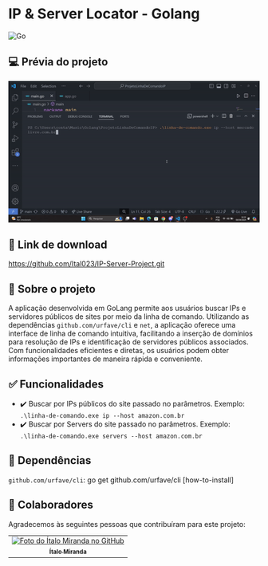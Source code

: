 # IP & Server Locator - Golang
![Go](https://img.shields.io/badge/go-%2300ADD8.svg?style=for-the-badge&logo=go&logoColor=white)

## 💻 Prévia do projeto
<img src="/IPsLocator.gif" alt="Gif do projeto IPs Locator"/>

## 🔗 Link de download
https://github.com/Ital023/IP-Server-Project.git

## :rocket: Sobre o projeto
A aplicação desenvolvida em GoLang permite aos usuários buscar IPs e servidores públicos de sites por meio da linha de comando. Utilizando as dependências ```github.com/urfave/cli``` e ```net```, a aplicação oferece uma interface de linha de comando intuitiva, facilitando a inserção de domínios para resolução de IPs e identificação de servidores públicos associados. Com funcionalidades eficientes e diretas, os usuários podem obter informações importantes de maneira rápida e conveniente.

## :white_check_mark: Funcionalidades
- :heavy_check_mark: Buscar por IPs públicos do site passado no parâmetros. Exemplo: ```.\linha-de-comando.exe ip --host amazon.com.br```
- :heavy_check_mark: Buscar por Servers do site passado no parâmetros. Exemplo: ```.\linha-de-comando.exe servers --host amazon.com.br```

## :arrows_counterclockwise: Dependências
```github.com/urfave/cli```: go get github.com/urfave/cli [how-to-install] 
<br>
## 🤝 Colaboradores

Agradecemos às seguintes pessoas que contribuíram para este projeto:

<table>
  <tr>
    <td align="center">
      <a href="https://github.com/Ital023" title="Github do Ítalo Miranda">
        <img src="https://avatars.githubusercontent.com/u/113559117?v=4" width="100px;" alt="Foto do Ítalo Miranda no GitHub"/><br>
        <sub>
          <b>Ítalo Miranda</b>
        </sub>
      </a>
    </td>
  </tr>
</table>
